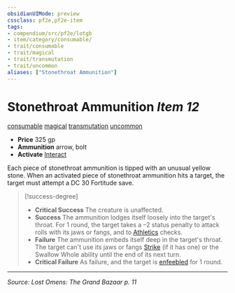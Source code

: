 ```yaml
---
obsidianUIMode: preview
cssclass: pf2e,pf2e-item
tags:
- compendium/src/pf2e/lotgb
- item/category/consumable/
- trait/consumable
- trait/magical
- trait/transmutation
- trait/uncommon
aliases: ["Stonethroat Ammunition"]
---
```

# Stonethroat Ammunition *Item 12*  
[consumable](consumable.md "Consumable Item Trait")  [magical](magical.md "Magical Item Trait")  [transmutation](transmutation.md "Transmutation School Trait")  [uncommon](uncommon.md "Uncommon Rarity Trait")  

- **Price** 325 gp
- **Ammunition** arrow, bolt
- **Activate** [Interact](interact.md)

Each piece of stonethroat ammunition is tipped with an unusual yellow stone. When an activated piece of stonethroat ammunition hits a target, the target must attempt a DC 30 Fortitude save.

> [!success-degree] 
> - **Critical Success** The creature is unaffected.
> - **Success** The ammunition lodges itself loosely into the target's throat. For 1 round, the target takes a –2 status penalty to attack rolls with its jaws or fangs, and to [Athletics](skills.md#Athletics) checks.
> - **Failure** The ammunition embeds itself deep in the target's throat. The target can't use its jaws or fangs [Strike](strike.md) (if it has one) or the Swallow Whole ability until the end of its next turn.
> - **Critical Failure** As failure, and the target is [enfeebled](conditions.md#Enfeebled) for 1 round.


---
*Source: Lost Omens: The Grand Bazaar p. 11*